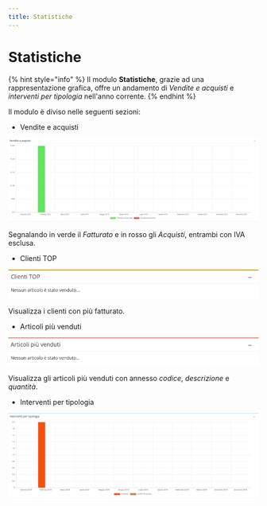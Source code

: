 ```yaml
---
title: Statistiche
---
```


# Statistiche

{% hint style="info" %}
Il modulo **Statistiche**, grazie ad una rappresentazione grafica, offre un andamento di _Vendite e acquisti_ e _interventi per tipologia_ nell'anno corrente.
{% endhint %}

Il modulo è diviso nelle seguenti sezioni:

* Vendite e acquisti

![Screenshot istogramma vendite e acquisti ](../.gitbook/assets/screenvenditeeacquisti.PNG)

Segnalando in verde il _Fatturato_ e in rosso gli _Acquisti_, entrambi con IVA esclusa.

* Clienti TOP

![Screenshot sezione clienti TOP](../.gitbook/assets/screenclientitop.PNG)

Visualizza i clienti con più fatturato.

* Articoli più venduti

![Screenshot sezione articoli pi&#xF9; venduti](../.gitbook/assets/screenarticolivenduti.PNG)

Visualizza gli articoli più venduti con annesso _codice_, _descrizione_ e _quantità_.

* Interventi per tipologia

![Screenshot istogramma interventi per tipologia](../.gitbook/assets/screeninterventipertipologia%20%281%29%20%281%29%20%282%29%20%282%29.PNG)

